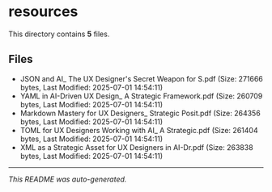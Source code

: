 # resources

This directory contains **5** files.

## Files

- JSON and AI_ The UX Designer's Secret Weapon for S.pdf (Size: 271666 bytes, Last Modified: 2025-07-01 14:54:11)
- YAML in AI-Driven UX Design_ A Strategic Framework.pdf (Size: 260709 bytes, Last Modified: 2025-07-01 14:54:11)
- Markdown Mastery for UX Designers_ Strategic Posit.pdf (Size: 264356 bytes, Last Modified: 2025-07-01 14:54:11)
- TOML for UX Designers Working with AI_ A Strategic.pdf (Size: 261404 bytes, Last Modified: 2025-07-01 14:54:11)
- XML as a Strategic Asset for UX Designers in AI-Dr.pdf (Size: 263838 bytes, Last Modified: 2025-07-01 14:54:11)

---
*This README was auto-generated.*
